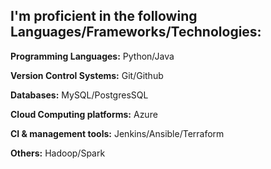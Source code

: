 
## I'm proficient in the following Languages/Frameworks/Technologies:

**Programming Languages:** Python/Java

**Version Control Systems:** Git/Github

**Databases:**  MySQL/PostgresSQL

**Cloud Computing platforms:** Azure 

**CI & management tools:** Jenkins/Ansible/Terraform

**Others:** Hadoop/Spark 






<!---
suvin-kumar/suvin-kumar is a ✨ special ✨ repository because its `README.md` (this file) appears on your GitHub profile.
You can click the Preview link to take a look at your changes.
--->
